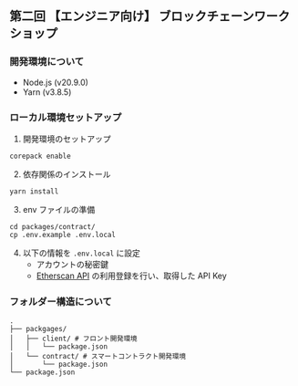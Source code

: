 ## 第二回 【エンジニア向け】 ブロックチェーンワークショップ

### 開発環境について

- Node.js (v20.9.0)
- Yarn (v3.8.5)

### ローカル環境セットアップ

1. 開発環境のセットアップ

```
corepack enable
```

2. 依存関係のインストール

```
yarn install
```

3. env ファイルの準備

```
cd packages/contract/
cp .env.example .env.local
```

4. 以下の情報を `.env.local` に設定
   - アカウントの秘密鍵
   - [Etherscan API](https://etherscan.io/apis) の利用登録を行い、取得した API Key

### フォルダー構造について

```
.
├── packgages/
│   ├── client/ # フロント開発環境
│   │   └── package.json
│   └── contract/ # スマートコントラクト開発環境
│       └── package.json
└── package.json
```

